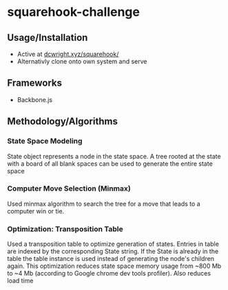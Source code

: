 # squarehook-challenge
## Usage/Installation
- Active at [dcwright.xyz/squarehook/](https://dcwright.xyz/squarehook/)
- Alternativly clone onto own system and serve

## Frameworks
- Backbone.js

## Methodology/Algorithms
### State Space Modeling
State object represents a node in the state space. A tree rooted at the state
with a board of all blank spaces can be used to generate the entire state space

### Computer Move Selection (Minmax)
Used minmax algorithm to search the tree for a move that leads to a computer
win or tie. 

### Optimization: Transposition Table
Used a transposition table to optimize generation of states. Entries in table
are indexed by the corresponding State string. If the State is already in the
table the table instance is used instead of generating the node's children
again. This optimization reduces state space memory usage from ~800 Mb to 
~4 Mb (according to Google chrome dev tools profiler). Also reduces load time

